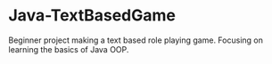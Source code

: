 # Java-TextBasedGame
Beginner project making a text based role playing game. Focusing on learning the basics of Java OOP.
